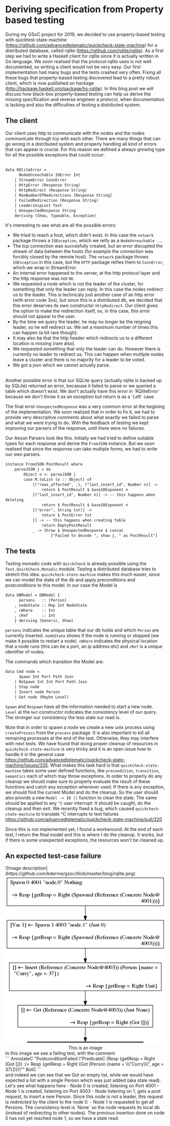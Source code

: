 # Deriving specification  from Property based testing

During my GSoC project for 2019, we decided to use property-based testing with quicktest-state-machine 
(https://github.com/advancedtelematic/quickcheck-state-machine) for a distributed database, called rqlite
(https://github.com/rqlite/rqlite). As a first step we had to write a Haskell client for rqlite 
since it is actually written in Go language. We soon realised that the protocol rqlite uses is not well documented,
so writing a client would not be very easy. Our first implementation had many bugs and the tests crashed very often. 
Fixing all these bugs that property-based testing discovered lead to a pretty robust client, which is now published on 
hackage (http://hackage.haskell.org/package/hs-rqlite). In this blog post we will discuss how black-box property-based testing can help us derive the missing
specification and reverse engineer a protocol, when documentation is lacking and also the difficulties of testing a
distributed system.

## The client

Our client uses http to communicate with the nodes and the nodes communicate through tcp with each other.
There are many things that can go wrong in a distributed system and properly handling all kind of errors that can appear is
crucial. For this reason we defined a always growing type for all the possible exceptions that could occur:

```

data RQliteError =
      NodeUnreachable IOError Int
    | StreamError ConnError
    | HttpError (Response String)
    | HttpRedirect (Response String)
    | MaxNumberOfRedirections [Response String]
    | FailedRedirection (Response String)
    | LeadershipLost Text
    | UnexpectedResponse String
    deriving (Show, Typeable, Exception)
```

It's interesting to see what are all the possible errors:
- We tried to reach a host, which didn't exist. In this case the `network` package throws a `IOException`, which we
reify as a `NodeUnreachable ..`.
- The tcp connection was succesfully created, but an error discupted the stream of data between the hosts (for example 
the connection was forcibly closed by the remote host). The `network` package throws `IOException` in this case,
but the `HTTP` package reifies them to `ConnError`, which we wrap in StreamError.
- An internal error happened to the server, at the http protocol layer and the http response was not `OK`.
- We requested a node which is not the leader of the cluster, for something that only the leader can reply. In this case the
nodes redirect us to the leader. This is technicaly just another case of an http error (with error code 3xx), 
but since this is a distributed db, we decided that this error deserves its own constructor `HttpRedirect`. Our client
gives the option to make the redirection itself, so, in this case, this error should not appear to the user.
- By the time we query the leader, he may no longer be the reigning leader, so he will redirect us. We set a maximum
number of times this can happen (a bit rare though).
- It may also be that the http header which redirects us to a different location is missing (rare also).
- We requested something that only the leader can do. However there is currently no leader to redirect us. This can happen
when multiple nodes leave a cluster and there is no majority for a leader to be voted.
- We got a json which we cannot actually parse.
<br/>
Another possible error is that our SQLite query (actually rqlite is backed up by SQLite) returned an error, becasuse it 
failed to parse or we queried a table which doesn't exist. We don't actually have this error in `RQliteError` because we
don't throw it as an exception but return is as a `Left` case.

The final error `UnexpectedResponse` was a very common error at the begining of the implementation. We soon realized that
in order to fix it, we had to provide very descriptive comments about what exactly we failed to parse and what we were
trying to do. With the feedback of testing we kept improving our parsers of the response, until there were no failures.

Our Aeson Parsers look like this. Initially we had tried to define suitable types for each response and derive the `FromJSON` 
instance. But we soon realised that since the response can take multiple forms, we had to write our own parsers. 

```
instance FromJSON PostResult where
    parseJSON j = do
        Object o <- parseJSON j
        case M.toList (o :: Object) of
            [("rows_affected", _), ("last_insert_id", Number n)] ->
                return $ PostResult $ base10Exponent n
            [("last_insert_id", Number n)] -> -- this happens when deleting
                return $ PostResult $ base10Exponent n
            [("error", String txt)] ->
                return $ PostError txt
            [] -> -- this happens when creating table
                return EmptyPostResult
            _ -> throw $ UnexpectedResponse $ concat
                    ["Failed to decode ", show j, " as PostResult"]
```

## The tests
Testing monadic code with `QuickCheck` is already possible using the `Test.QuickCheck.Monadic` module. Testing a 
distributed database tries to stretch this idea. `quickcheck-state-machine` makes this much easier, since we can model the
state of the db and apply preconditions and postconditions to this model. In our case the Model is
```
data DBModel = DBModel {
      persons   :: [Person]
    , nodeState :: Map Int NodeState
    , cWhere    :: Int
    , cRef      :: Int
    } deriving (Generic, Show)

```

`persons` indicates the unique table that our db holds and which `Person` are currently inserted. `nodeState` shows if
the node is running or stopped (we make it possible to restart a node). `cWhere` indicates the physical location that a 
node runs (this can be a port, an ip address etc) and `cRef` is a unique identifier of nodes.

The commands which transition the Model are:
```
data Cmd node =
      Spawn Int Port Path Join
    | ReSpawn Int Int Port Path Join
    | Stop node
    | Insert node Person
    | Get node (Maybe Level)
```
`Spawn` and `Respawn` have all the information needed to start a new node. `Level` at the `Get` constructor indicates the
consistency level of our query. The stronger our consistency the less stale our read is.

Note that in order to spawn a node we create a new unix process using `createProcess` from the `process` package. It is also
important to kill all remaining processes at the end of the test. Otherwise, they may interfere with next tests. We have
found that doing proper cleanup of resources in `quickcheck-state-machine` is very tricky and it is an open issue how to
handle it in the general case https://github.com/advancedtelematic/quickcheck-state-machine/issues/335. What makes
this task hard is that `quickcheck-state-machine` takes some user defined functions, like `precondition`,
`transition`, `semantics` each of which may throw exceptions. In order to properly do any cleanup we should make sure to 
properly evaluate the result of these functions and catch any exception whenever used. If there is any exception, we should
find the current Model and do the cleanup. So the user should also provide a new `Model -> IO ()` function to clean the state.
The same should be applied to any `^C` user interrupt: It should be caught, do the cleanup and then exit. We recently fixed 
a bug, which caused `quickcheck-state-machine` to translate ^C interrupts to test failures 
https://github.com/advancedtelematic/quickcheck-state-machine/pull/320

Since this is not implemented yet, I found a workaround: At the end of each test, I return the final model and this is where
I do the cleanup. It works, but if there is some unexpected exceptions, the resources won't be cleaned up. 

## An expected test-case failure
<div id="container">
   ![Image description](https://github.com/kderme/gsoc/blob/master/blog/rqlite.png)
</div>

<center><img src="https://github.com/kderme/gsoc/blob/master/blog/rqlite.png"></center>
      <center>This is an image</center>
In this image we see a failing test, with the comment
<br/>
```
AnnotateC "PostconditionFailed \"PredicateC (Resp {getResp = Right (Got [])} :/= Resp {getResp = Right (Got [Person {name = \\\"Curry\\\", age = 37}])})\"" BotC
```
<br/>
and indeed we can see that we Got an empty list, while we would have expected a list with a single Perosn which was just
added (aka stale read). Let's see what happens here
- Node 0 is created, listening on Port 4001
- Node 1 is created, listening on Port 4003
- Node listening on 1, gets a post request, to insert a new Person. Since this node is not a leader, this request is 
redirected by the client to the node 0.
- Node 1 is requested to get all Persons. The consistency level is `None` so the node requests its local db (instead of
redirecting to other nodes). The previous insertion done on node 0 has not yet reached node 1, so we have a stale read.




  
